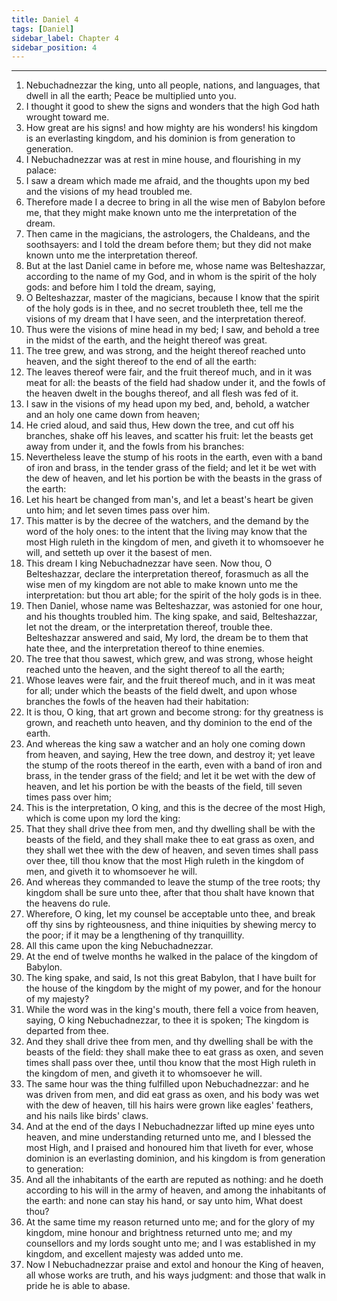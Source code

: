 ```yaml
---
title: Daniel 4
tags: [Daniel]
sidebar_label: Chapter 4
sidebar_position: 4
---
```


---
1. Nebuchadnezzar the king, unto all people, nations, and languages, that dwell in all the earth; Peace be multiplied unto you.
2. I thought it good to shew the signs and wonders that the high God hath wrought toward me.
3. How great are his signs! and how mighty are his wonders! his kingdom is an everlasting kingdom, and his dominion is from generation to generation.
4. I Nebuchadnezzar was at rest in mine house, and flourishing in my palace:
5. I saw a dream which made me afraid, and the thoughts upon my bed and the visions of my head troubled me.
6. Therefore made I a decree to bring in all the wise men of Babylon before me, that they might make known unto me the interpretation of the dream.
7. Then came in the magicians, the astrologers, the Chaldeans, and the soothsayers: and I told the dream before them; but they did not make known unto me the interpretation thereof.
8. But at the last Daniel came in before me, whose name was Belteshazzar, according to the name of my God, and in whom is the spirit of the holy gods: and before him I told the dream, saying,
9. O Belteshazzar, master of the magicians, because I know that the spirit of the holy gods is in thee, and no secret troubleth thee, tell me the visions of my dream that I have seen, and the interpretation thereof.
10. Thus were the visions of mine head in my bed; I saw, and behold a tree in the midst of the earth, and the height thereof was great.
11. The tree grew, and was strong, and the height thereof reached unto heaven, and the sight thereof to the end of all the earth:
12. The leaves thereof were fair, and the fruit thereof much, and in it was meat for all: the beasts of the field had shadow under it, and the fowls of the heaven dwelt in the boughs thereof, and all flesh was fed of it.
13. I saw in the visions of my head upon my bed, and, behold, a watcher and an holy one came down from heaven;
14. He cried aloud, and said thus, Hew down the tree, and cut off his branches, shake off his leaves, and scatter his fruit: let the beasts get away from under it, and the fowls from his branches:
15. Nevertheless leave the stump of his roots in the earth, even with a band of iron and brass, in the tender grass of the field; and let it be wet with the dew of heaven, and let his portion be with the beasts in the grass of the earth:
16. Let his heart be changed from man's, and let a beast's heart be given unto him; and let seven times pass over him.
17. This matter is by the decree of the watchers, and the demand by the word of the holy ones: to the intent that the living may know that the most High ruleth in the kingdom of men, and giveth it to whomsoever he will, and setteth up over it the basest of men.
18. This dream I king Nebuchadnezzar have seen. Now thou, O Belteshazzar, declare the interpretation thereof, forasmuch as all the wise men of my kingdom are not able to make known unto me the interpretation: but thou art able; for the spirit of the holy gods is in thee.
19. Then Daniel, whose name was Belteshazzar, was astonied for one hour, and his thoughts troubled him. The king spake, and said, Belteshazzar, let not the dream, or the interpretation thereof, trouble thee. Belteshazzar answered and said, My lord, the dream be to them that hate thee, and the interpretation thereof to thine enemies.
20. The tree that thou sawest, which grew, and was strong, whose height reached unto the heaven, and the sight thereof to all the earth;
21. Whose leaves were fair, and the fruit thereof much, and in it was meat for all; under which the beasts of the field dwelt, and upon whose branches the fowls of the heaven had their habitation:
22. It is thou, O king, that art grown and become strong: for thy greatness is grown, and reacheth unto heaven, and thy dominion to the end of the earth.
23. And whereas the king saw a watcher and an holy one coming down from heaven, and saying, Hew the tree down, and destroy it; yet leave the stump of the roots thereof in the earth, even with a band of iron and brass, in the tender grass of the field; and let it be wet with the dew of heaven, and let his portion be with the beasts of the field, till seven times pass over him;
24. This is the interpretation, O king, and this is the decree of the most High, which is come upon my lord the king:
25. That they shall drive thee from men, and thy dwelling shall be with the beasts of the field, and they shall make thee to eat grass as oxen, and they shall wet thee with the dew of heaven, and seven times shall pass over thee, till thou know that the most High ruleth in the kingdom of men, and giveth it to whomsoever he will.
26. And whereas they commanded to leave the stump of the tree roots; thy kingdom shall be sure unto thee, after that thou shalt have known that the heavens do rule.
27. Wherefore, O king, let my counsel be acceptable unto thee, and break off thy sins by righteousness, and thine iniquities by shewing mercy to the poor; if it may be a lengthening of thy tranquillity.
28. All this came upon the king Nebuchadnezzar.
29. At the end of twelve months he walked in the palace of the kingdom of Babylon.
30. The king spake, and said, Is not this great Babylon, that I have built for the house of the kingdom by the might of my power, and for the honour of my majesty?
31. While the word was in the king's mouth, there fell a voice from heaven, saying, O king Nebuchadnezzar, to thee it is spoken; The kingdom is departed from thee.
32. And they shall drive thee from men, and thy dwelling shall be with the beasts of the field: they shall make thee to eat grass as oxen, and seven times shall pass over thee, until thou know that the most High ruleth in the kingdom of men, and giveth it to whomsoever he will.
33. The same hour was the thing fulfilled upon Nebuchadnezzar: and he was driven from men, and did eat grass as oxen, and his body was wet with the dew of heaven, till his hairs were grown like eagles' feathers, and his nails like birds' claws.
34. And at the end of the days I Nebuchadnezzar lifted up mine eyes unto heaven, and mine understanding returned unto me, and I blessed the most High, and I praised and honoured him that liveth for ever, whose dominion is an everlasting dominion, and his kingdom is from generation to generation:
35. And all the inhabitants of the earth are reputed as nothing: and he doeth according to his will in the army of heaven, and among the inhabitants of the earth: and none can stay his hand, or say unto him, What doest thou?
36. At the same time my reason returned unto me; and for the glory of my kingdom, mine honour and brightness returned unto me; and my counsellors and my lords sought unto me; and I was established in my kingdom, and excellent majesty was added unto me.
37. Now I Nebuchadnezzar praise and extol and honour the King of heaven, all whose works are truth, and his ways judgment: and those that walk in pride he is able to abase.